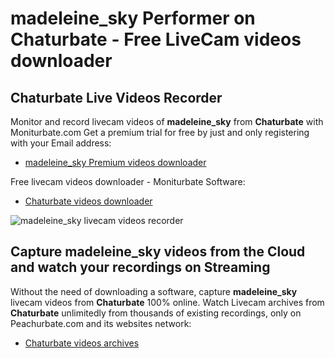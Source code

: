 # madeleine_sky Performer on Chaturbate - Free LiveCam videos downloader

## Chaturbate Live Videos Recorder

Monitor and record livecam videos of **madeleine_sky** from **Chaturbate** with Moniturbate.com
Get a premium trial for free by just and only registering with your Email address:
* [madeleine_sky Premium videos downloader](https://moniturbate.com/request-demo-licence-key.html)

Free livecam videos downloader - Moniturbate Software:
* [Chaturbate videos downloader](https://moniturbate.com/moniturbate-download-software.html)

![madeleine_sky livecam videos recorder](https://peachurnet.com/templates/moniturbate-software.png)


## Capture madeleine_sky videos from the Cloud and watch your recordings on Streaming

Without the need of downloading a software, capture **madeleine_sky** livecam videos from **Chaturbate** 100% online.
Watch Livecam archives from **Chaturbate** unlimitedly from thousands of existing recordings, only on Peachurbate.com and its websites network:
* [Chaturbate videos archives](https://peachurnet.com/)
